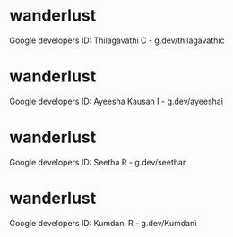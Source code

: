 # wanderlust
Google developers ID:
  Thilagavathi C - g.dev/thilagavathic
# wanderlust
Google developers ID:
  Ayeesha Kausan I - g.dev/ayeeshai
# wanderlust 
Google developers ID:
  Seetha R - g.dev/seethar
# wanderlust
Google developers ID:
  Kumdani R - g.dev/Kumdani
